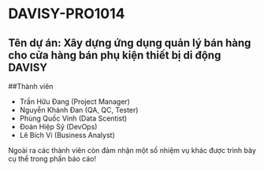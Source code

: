 # DAVISY-PRO1014

## Tên dự án: Xây dựng ứng dụng quản lý bán hàng cho cửa hàng bán phụ kiện thiết bị di động DAVISY


##Thành viên
- Trần Hữu Đang (Project Manager)
- Nguyễn Khánh Đan (QA, QC, Tester)
- Phùng Quốc Vinh (Data Scentist)
- Đoàn Hiệp Sỹ (DevOps)
- Lê Bích Vi (Business Analyst)

Ngoài ra các thành viên còn đảm nhận một số nhiệm vụ khác được trình bày cụ thể trong phần báo cáo!